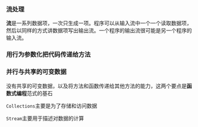 ### 流处理
**流**是一系列数据项，一次只生成一项。程序可以从输入流中一个一个读取数据项，然后以同样的方式讲数据项写出输出流。一个程序的输出流很可能是另一个程序的输入流。

### 用行为参数化把代码传递给方法

### 并行与共享的可变数据
没有共享的可变数据，以及将方法和函数传递给其他方法的能力，这两个要点是**函数式编程**范式的基石

`Collections`主要是为了存储和访问数据

`Stream`主要用于描述对数据的计算
